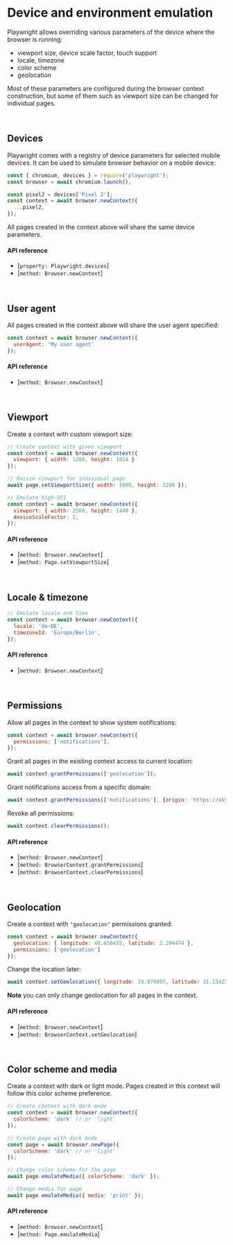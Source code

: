 # Device and environment emulation

Playwright allows overriding various parameters of the device where the browser is running:
  - viewport size, device scale factor, touch support
  - locale, timezone
  - color scheme
  - geolocation

Most of these parameters are configured during the browser context construction, but some of them such as viewport size can be changed for individual pages.

<!-- GEN:toc-top-level -->
<!-- GEN:stop -->

<br/>

## Devices

Playwright comes with a registry of device parameters for selected mobile devices. It can be used to simulate browser behavior on a mobile device:

```js
const { chromium, devices } = require('playwright');
const browser = await chromium.launch();

const pixel2 = devices['Pixel 2'];
const context = await browser.newContext({
  ...pixel2,
});
```

All pages created in the context above will share the same device parameters.

#### API reference

- [`property: Playwright.devices`]
- [`method: Browser.newContext`]

<br/>

## User agent

All pages created in the context above will share the user agent specified:

```js
const context = await browser.newContext({
  userAgent: 'My user agent'
});
```

#### API reference

- [`method: Browser.newContext`]

<br/>

## Viewport

Create a context with custom viewport size:

```js
// Create context with given viewport
const context = await browser.newContext({
  viewport: { width: 1280, height: 1024 }
});

// Resize viewport for individual page
await page.setViewportSize({ width: 1600, height: 1200 });

// Emulate high-DPI
const context = await browser.newContext({
  viewport: { width: 2560, height: 1440 },
  deviceScaleFactor: 2,
});
```

#### API reference

- [`method: Browser.newContext`]
- [`method: Page.setViewportSize`]

<br/>

## Locale & timezone

```js
// Emulate locale and time
const context = await browser.newContext({
  locale: 'de-DE',
  timezoneId: 'Europe/Berlin',
});
```

#### API reference

- [`method: Browser.newContext`]

<br/>

## Permissions

Allow all pages in the context to show system notifications:
```js
const context = await browser.newContext({
  permissions: ['notifications'],
});
```

Grant all pages in the existing context access to current location:
```js
await context.grantPermissions(['geolocation']);
```

Grant notifications access from a specific domain:
```js
await context.grantPermissions(['notifications'], {origin: 'https://skype.com'} );
```

Revoke all permissions:
```js
await context.clearPermissions();
```

#### API reference

- [`method: Browser.newContext`]
- [`method: BrowserContext.grantPermissions`]
- [`method: BrowserContext.clearPermissions`]

<br/>

## Geolocation
Create a context with `"geolocation"` permissions granted:
```js
const context = await browser.newContext({
  geolocation: { longitude: 48.858455, latitude: 2.294474 },
  permissions: ['geolocation']
});
```
Change the location later:

```js
await context.setGeolocation({ longitude: 29.979097, latitude: 31.134256 });
```

**Note** you can only change geolocation for all pages in the context.

#### API reference

- [`method: Browser.newContext`]
- [`method: BrowserContext.setGeolocation`]

<br/>

## Color scheme and media

Create a context with dark or light mode. Pages created in this context will
follow this color scheme preference.

```js
// Create context with dark mode
const context = await browser.newContext({
  colorScheme: 'dark' // or 'light'
});

// Create page with dark mode
const page = await browser.newPage({
  colorScheme: 'dark' // or 'light'
});

// Change color scheme for the page
await page.emulateMedia({ colorScheme: 'dark' });

// Change media for page
await page.emulateMedia({ media: 'print' });
```

#### API reference

- [`method: Browser.newContext`]
- [`method: Page.emulateMedia`]
